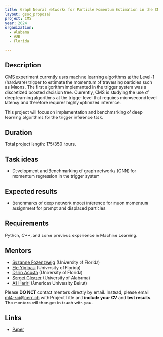 ```yaml
---
title: Graph Neural Networks for Particle Momentum Estimation in the CMS Trigger System
layout: gsoc_proposal
project: CMS
year: 2024
organization:
  - Alabama
  - AUB
  - Florida

---
```


## Description

CMS experiment currently uses machine learning algorithms at the Level-1 (hardware) trigger to estimate the momentum of traversing particles such as Muons. The first algorithm implemented in the trigger system was a discretized boosted decision tree. Currently, CMS is studying the use of deep learning algorithms at the trigger level that requires microsecond level latency and therefore requires highly optimized inference. 

This project will focus on implementation and benchmarking of deep learning algorithms for the trigger inference task. 

## Duration

Total project length: 175/350 hours.

## Task ideas
 * Development and Benchmarking of graph networks (GNN) for momentum regression in the trigger system
 
## Expected results
 *  Benchmarks of deep network model inference for muon momentum assignment for prompt and displaced particles

<!-- ## Test
Please use this [link](https://drive.google.com/file/d/13gQToLhaoKGM7hXJY2sxVaVFqvS0Z9X9/view?usp=sharing) to access the test for this project. -->

## Requirements
Python, C++, and some previous experience in Machine Learning. 

## Mentors
  * [Suzanne Rozenzweig](mailto:ml4-sci@cern.ch) (University of Florida)
  * [Efe Yigibasi](mailto:ml4-sci@cern.ch) (University of Florida)
  * [Darin Acosta](mailto:ml4-sci@cern.ch) (University of Florida)
  * [Sergei Gleyzer](mailto:ml4-sci@cern.ch) (University of Alabama)
  * [Ali Hariri](mailto:ml4-sci@cern.ch) (American University Beirut)


Please **DO NOT** contact mentors directly by email. Instead, please email [ml4-sci@cern.ch](mailto:ml4-sci@cern.ch) with Project Title and **include your CV** and **test results**. The mentors will then get in touch with you.


## Links
  * [Paper ](https://iopscience.iop.org/article/10.1088/1742-6596/1085/4/042042)
